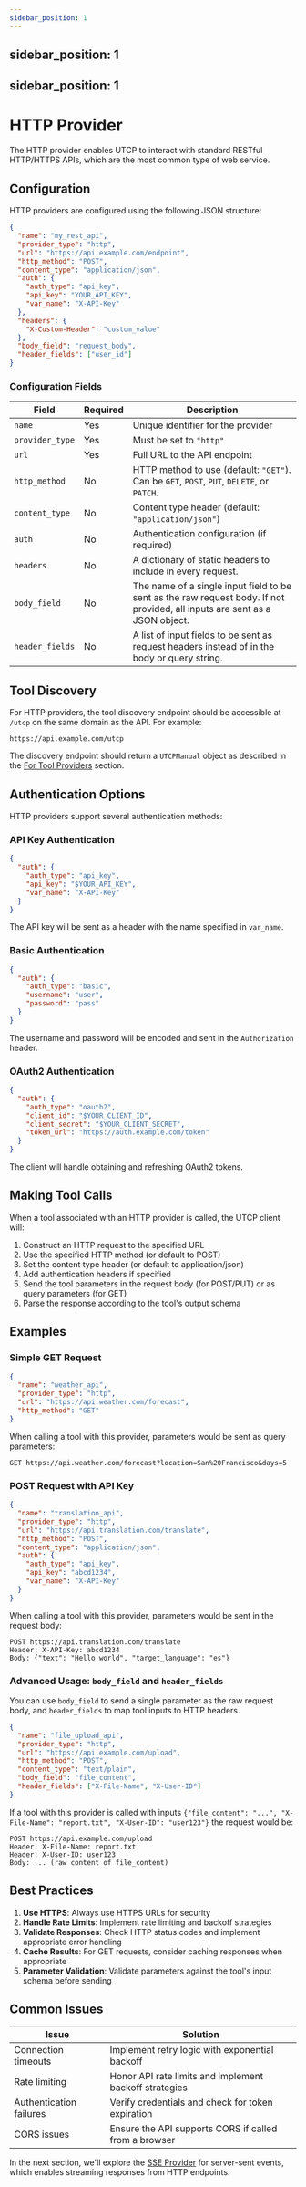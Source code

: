 ```yaml
---
sidebar_position: 1
---
```

sidebar_position: 1
---
sidebar_position: 1
---

# HTTP Provider

The HTTP provider enables UTCP to interact with standard RESTful HTTP/HTTPS APIs, which are the most common type of web service.

## Configuration

HTTP providers are configured using the following JSON structure:

```json
{
  "name": "my_rest_api",
  "provider_type": "http",
  "url": "https://api.example.com/endpoint",
  "http_method": "POST",
  "content_type": "application/json",
  "auth": {
    "auth_type": "api_key",
    "api_key": "YOUR_API_KEY",
    "var_name": "X-API-Key"
  },
  "headers": {
    "X-Custom-Header": "custom_value"
  },
  "body_field": "request_body",
  "header_fields": ["user_id"]
}
```

### Configuration Fields

| Field | Required | Description |
|-------|----------|-------------|
| `name` | Yes | Unique identifier for the provider |
| `provider_type` | Yes | Must be set to `"http"` |
| `url` | Yes | Full URL to the API endpoint |
| `http_method` | No | HTTP method to use (default: `"GET"`). Can be `GET`, `POST`, `PUT`, `DELETE`, or `PATCH`. |
| `content_type` | No | Content type header (default: `"application/json"`) |
| `auth` | No | Authentication configuration (if required) |
| `headers` | No | A dictionary of static headers to include in every request. |
| `body_field`| No | The name of a single input field to be sent as the raw request body. If not provided, all inputs are sent as a JSON object. |
| `header_fields`| No | A list of input fields to be sent as request headers instead of in the body or query string. |

## Tool Discovery

For HTTP providers, the tool discovery endpoint should be accessible at `/utcp` on the same domain as the API. For example:

```
https://api.example.com/utcp
```

The discovery endpoint should return a `UTCPManual` object as described in the [For Tool Providers](../for-tool-providers) section.

## Authentication Options

HTTP providers support several authentication methods:

### API Key Authentication

```json
{
  "auth": {
    "auth_type": "api_key",
    "api_key": "$YOUR_API_KEY",
    "var_name": "X-API-Key"
  }
}
```

The API key will be sent as a header with the name specified in `var_name`.

### Basic Authentication

```json
{
  "auth": {
    "auth_type": "basic",
    "username": "user",
    "password": "pass"
  }
}
```

The username and password will be encoded and sent in the `Authorization` header.

### OAuth2 Authentication

```json
{
  "auth": {
    "auth_type": "oauth2",
    "client_id": "$YOUR_CLIENT_ID",
    "client_secret": "$YOUR_CLIENT_SECRET",
    "token_url": "https://auth.example.com/token"
  }
}
```

The client will handle obtaining and refreshing OAuth2 tokens.

## Making Tool Calls

When a tool associated with an HTTP provider is called, the UTCP client will:

1. Construct an HTTP request to the specified URL
2. Use the specified HTTP method (or default to POST)
3. Set the content type header (or default to application/json)
4. Add authentication headers if specified
5. Send the tool parameters in the request body (for POST/PUT) or as query parameters (for GET)
6. Parse the response according to the tool's output schema

## Examples

### Simple GET Request

```json
{
  "name": "weather_api",
  "provider_type": "http",
  "url": "https://api.weather.com/forecast",
  "http_method": "GET"
}
```

When calling a tool with this provider, parameters would be sent as query parameters:
```
GET https://api.weather.com/forecast?location=San%20Francisco&days=5
```

### POST Request with API Key

```json
{
  "name": "translation_api",
  "provider_type": "http",
  "url": "https://api.translation.com/translate",
  "http_method": "POST",
  "content_type": "application/json",
  "auth": {
    "auth_type": "api_key",
    "api_key": "abcd1234",
    "var_name": "X-API-Key"
  }
}
```

When calling a tool with this provider, parameters would be sent in the request body:
```
POST https://api.translation.com/translate
Header: X-API-Key: abcd1234
Body: {"text": "Hello world", "target_language": "es"}
```

### Advanced Usage: `body_field` and `header_fields`

You can use `body_field` to send a single parameter as the raw request body, and `header_fields` to map tool inputs to HTTP headers.

```json
{
  "name": "file_upload_api",
  "provider_type": "http",
  "url": "https://api.example.com/upload",
  "http_method": "POST",
  "content_type": "text/plain",
  "body_field": "file_content",
  "header_fields": ["X-File-Name", "X-User-ID"]
}
```

If a tool with this provider is called with inputs `{"file_content": "...", "X-File-Name": "report.txt", "X-User-ID": "user123"}` the request would be:

```
POST https://api.example.com/upload
Header: X-File-Name: report.txt
Header: X-User-ID: user123
Body: ... (raw content of file_content)
```

## Best Practices

1. **Use HTTPS**: Always use HTTPS URLs for security
2. **Handle Rate Limits**: Implement rate limiting and backoff strategies
3. **Validate Responses**: Check HTTP status codes and implement appropriate error handling
4. **Cache Results**: For GET requests, consider caching responses when appropriate
5. **Parameter Validation**: Validate parameters against the tool's input schema before sending

## Common Issues

| Issue | Solution |
|-------|----------|
| Connection timeouts | Implement retry logic with exponential backoff |
| Rate limiting | Honor API rate limits and implement backoff strategies |
| Authentication failures | Verify credentials and check for token expiration |
| CORS issues | Ensure the API supports CORS if called from a browser |

In the next section, we'll explore the [SSE Provider](sse) for server-sent events, which enables streaming responses from HTTP endpoints.
